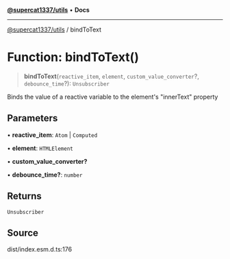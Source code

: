 [**@supercat1337/utils**](../README.md) • **Docs**

***

[@supercat1337/utils](../README.md) / bindToText

# Function: bindToText()

> **bindToText**(`reactive_item`, `element`, `custom_value_converter`?, `debounce_time`?): `Unsubscriber`

Binds the value of a reactive variable to the element's "innerText" property

## Parameters

• **reactive\_item**: `Atom` \| `Computed`

• **element**: `HTMLElement`

• **custom\_value\_converter?**

• **debounce\_time?**: `number`

## Returns

`Unsubscriber`

## Source

dist/index.esm.d.ts:176
